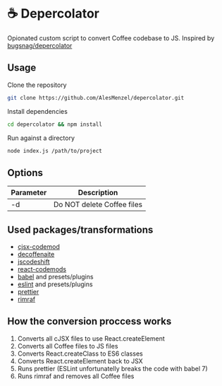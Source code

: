 # ☕ Depercolator

Opionated custom script to convert Coffee codebase to JS. Inspired by [bugsnag/depercolator](https://github.com/bugsnag/depercolator)

## Usage

Clone the repository

```bash
git clone https://github.com/AlesMenzel/depercolator.git
```

Install dependencies

```bash
cd depercolator && npm install
```

Run against a directory

```bash
node index.js /path/to/project
```

## Options

| Parameter | Description                |
| --------- | -------------------------- |
| -d        | Do NOT delete Coffee files |

## Used packages/transformations

- [cjsx-codemod](https://github.com/jsdf/cjsx-codemod)
- [decoffenaite](https://github.com/decaffeinate/decaffeinate)
- [jscodeshift](https://github.com/facebook/jscodeshift)
- [react-codemods](https://github.com/reactjs/react-codemod)
- [babel](https://github.com/babel/babel) and presets/plugins
- [eslint](https://github.com/eslint/eslint) and presets/plugins
- [prettier](https://github.com/prettier/prettier)
- [rimraf](https://github.com/isaacs/rimraf)

## How the conversion proccess works

1.  Converts all cJSX files to use React.createElement
1.  Converts all Coffee files to JS files
1.  Converts React.createClass to ES6 classes
1.  Converts React.createElement back to JSX
1.  Runs prettier (ESLint unfortunatelly breaks the code with babel 7)
1.  Runs rimraf and removes all Coffee files
